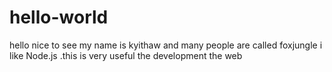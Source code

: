 # hello-world
hello nice to see
my name is kyithaw and many people are called foxjungle
i like Node.js .this is very useful the development the web
